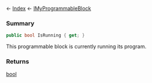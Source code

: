 ← [Index](Api-Index) ← [IMyProgrammableBlock](Sandbox.ModAPI.Ingame.IMyProgrammableBlock)

### Summary

```csharp
public bool IsRunning { get; }
```

This programmable block is currently running its program.

### Returns

[bool](https://docs.microsoft.com/en-us/dotnet/api/system.boolean?view=netframework-4.6)

